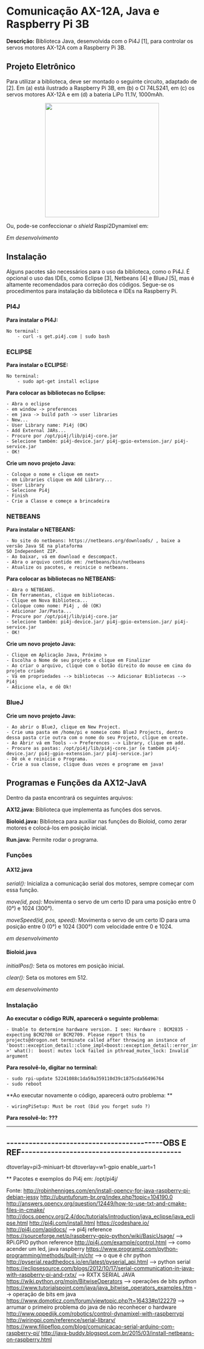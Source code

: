 # Comunicação AX-12A, Java e Raspberry Pi 3B

**Descrição:** Biblioteca Java, desenvolvida com o Pi4J [1], para controlar os servos motores AX-12A com a Raspberry Pi 3B.

## Projeto Eletrônico

Para utilizar a biblioteca, deve ser montado o seguinte circuito, adaptado de [2]. Em (a) está ilustrado a Raspberry Pi 3B, em (b) o CI 74LS241, em (c) os servos motores AX-12A e em (d) a bateria LiPo 11.1V, 1000mAh.   

<p align="center">
<img src = "https://user-images.githubusercontent.com/28567780/31362861-22917b22-ad31-11e7-919d-b8ea135fb5ae.png" width = "300">
</p>

Ou, pode-se confeccionar o _shield_ Raspi2Dynamixel em:

_Em desenvolvimento_

## Instalação

Alguns pacotes são necessários para o uso da biblioteca, como o Pi4J. É opcional o uso das IDEs, como Eclipse [3], Netbeans [4] e BlueJ [5], mas é altamente recomendados para correção dos códigos. Segue-se os procedimentos para instalação da biblioteca e IDEs na Raspberry Pi. 

### PI4J 

**Para instalar o PI4J:**

	No terminal: 
		- curl -s get.pi4j.com | sudo bash

### ECLIPSE 

**Para instalar o ECLIPSE:**

	No terminal: 
		- sudo apt-get install eclipse

**Para colocar as bibliotecas no Eclipse:**

	- Abra o eclipse
	- em window -> preferences
	- em java -> build path -> user libraries
	- New...
	- User Library name: Pi4j (OK)
	- Add External JARs...
	- Procure por /opt/pi4j/lib/pi4j-core.jar 
	- Selecione também: pi4j-device.jar/ pi4j-gpio-extension.jar/ pi4j-service.jar
	- OK!

**Crie um novo projeto Java:**

	- Coloque o nome e clique em next>
	- em Libraries clique em Add Library...
	- User Library
	- Selecione Pi4j
	- Finish
	- Crie a Classe e começe a brincadeira

### NETBEANS

**Para instalar o NETBEANS:**

	- No site do netbeans: https://netbeans.org/downloads/ , baixe a versão Java SE na plataforma
	SO Independent ZIP.
	- Ao baixar, vá em download e descompact.
	- Abra o arquivo contido em: /netbeans/bin/netbeans
	- Atualize os pacotes, e reinicie o netbeans.

**Para colocar as bibliotecas no NETBEANS:**

	- Abra o NETBEANS.
	- Em ferramentas, clique em bibliotecas.
	- Clique em Nova Biblioteca...
	- Coloque como nome: Pi4j , dê (OK)
	- Adicionar Jar/Pasta...
	- Procure por /opt/pi4j/lib/pi4j-core.jar 
	- Selecione também: pi4j-device.jar/ pi4j-gpio-extension.jar/ pi4j-service.jar
	- OK!

**Crie um novo projeto Java:**

	- Clique em Aplicação Java, Próximo >
	- Escolha o Nome de seu projeto e clique em Finalizar
	- Ao criar o arquivo, clique com o botão direito do mouse em cima do projeto criado
	- Vá em propriedades --> bibliotecas --> Adicionar Bibliotecas --> Pi4j
	- Adicione ela, e dê Ok!

### BlueJ 

**Crie um novo projeto Java:**

	- Ao abrir o BlueJ, clique em New Project.
	- Crie uma pasta em /home/pi e nomeie como BlueJ Projects, dentro dessa pasta crie outra com o nome do seu Projeto, clique em create.
	- Ao Abrir vá em Tools --> Preferences --> Library, clique em add.
	- Procure as pastas: /opt/pi4j/lib/pi4j-core.jar (e também pi4j-device.jar/ pi4j-gpio-extension.jar/ pi4j-service.jar)
	- Dê ok e reinicie o Programa.
	- Crie a sua classe, clique duas vezes e programe em java!

## Programas e Funções da AX12-JavA 

Dentro da pasta encontrará os seguintes arquivos:

**AX12.java:** Biblioteca que implementa as funções dos servos.

**Bioloid.java:** Biblioteca para auxiliar nas funções do Bioloid, como zerar motores e colocá-los em posição inicial.

**Run.java:** Permite rodar o programa.

### Funções

#### AX12.java

_serial():_ Inicializa a comunicação serial dos motores, sempre começar com essa função.

_move(id, pos):_ Movimenta o servo de um certo ID para uma posição entre 0 (0°) e 1024 (300°).

_moveSpeed(id, pos, speed):_ Movimenta o servo de um certo ID para uma posição entre 0 (0°) e 1024 (300°) com velocidade entre 0 e 1024.

_em desenvolvimento_

#### Bioloid.java

_initialPos():_ Seta os motores em posição inicial.

_clear():_ Seta os motores em 512.

_em desenvolvimento_

### Instalação

**Ao executar o código RUN, aparecerá o seguinte problema:**


	- Unable to determine hardware version. I see: Hardware	: BCM2835 - expecting BCM2708 or BCM2709. Please report this to projects@drogon.net terminate called after throwing an instance of 'boost::exception_detail::clone_impl<boost::exception_detail::error_info_injector<boost::lock_error> >' what():  boost: mutex lock failed in pthread_mutex_lock: Invalid argument

**Para resolvê-lo, digitar no terminal:**

	- sudo rpi-update 52241088c1da59a359110d39c1875cda56496764
	- sudo reboot

**Ao executar novamente o código, aparecerá outro problema: **

	- wiringPiSetup: Must be root (Did you forget sudo ?)

**Para resolvê-lo: ???**



----------------------------------------------------------------------------------------------
------------------------------------------OBS E REF-------------------------------------------
----------------------------------------------------------------------------------------------

dtoverlay=pi3-miniuart-bt
dtoverlay=w1-gpio
enable_uart=1

** Pacotes e exemplos do Pi4j em: /opt/pi4j/

Fonte: http://robinhenniges.com/en/install-opencv-for-java-raspberry-pi-debian-jessy
       http://ubuntuforum-br.org/index.php?topic=104190.0
       http://answers.opencv.org/question/12449/how-to-use-txt-and-cmake-files-in-cmake/
       http://docs.opencv.org/2.4/doc/tutorials/introduction/java_eclipse/java_eclipse.html
       http://pi4j.com/install.html
       https://codeshare.io/
       http://pi4j.com/apidocs/                                                                            --> pi4j reference
       https://sourceforge.net/p/raspberry-gpio-python/wiki/BasicUsage/                                    --> RPi.GPIO python reference
       http://pi4j.com/example/control.html                                                                --> como acender um led, java raspberry
       https://www.programiz.com/python-programming/methods/built-in/chr                                   --> o que é chr python 
       http://pyserial.readthedocs.io/en/latest/pyserial_api.html                                          --> python serial
       https://eclipsesource.com/blogs/2012/10/17/serial-communication-in-java-with-raspberry-pi-and-rxtx/ --> RXTX SERIAL JAVA
       https://wiki.python.org/moin/BitwiseOperators                                                       --> operações de bits python
       https://www.tutorialspoint.com/java/java_bitwise_operators_examples.htm                             --> operação de bits em java
       https://www.domoticz.com/forum/viewtopic.php?t=16433#p122279                                        --> arrumar o primeiro problema do java de não reconhecer o hardware
       http://www.oppedijk.com/robotics/control-dynamixel-with-raspberrypi
       http://wiringpi.com/reference/serial-library/
       https://www.filipeflop.com/blog/comunicacao-serial-arduino-com-raspberry-pi/
       http://java-buddy.blogspot.com.br/2015/03/install-netbeans-on-raspberry.html
